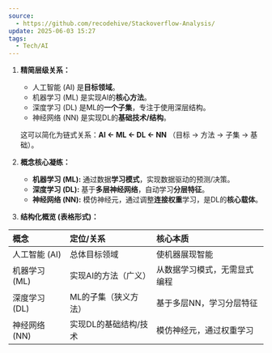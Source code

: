 ```yaml
---
source:
  - https://github.com/recodehive/Stackoverflow-Analysis/
update: 2025-06-03 15:27
tags:
  - Tech/AI
---
```


1. **精简层级关系：**

   - 人工智能 (AI) 是**目标领域**。
   - 机器学习 (ML) 是实现AI的**核心方法**。
   - 深度学习 (DL) 是ML的**一个子集**，专注于使用深层结构。
   - 神经网络 (NN) 是实现DL的**基础技术/结构**。

   这可以简化为链式关系：**AI <- ML <- DL <- NN** （目标 -> 方法 -> 子集 -> 基础）。

2. **概念核心凝练：**
   - **机器学习 (ML):** 通过数据**学习模式**，实现数据驱动的预测/决策。
   - **深度学习 (DL):** 基于**多层神经网络**，自动学习**分层特征**。
   - **神经网络 (NN):** 模仿神经元，通过调整**连接权重**学习，是DL的**核心载体**。

3. **结构化概览 (表格形式)：**

| 概念        | 定位/关系        | 核心本质           |
| :-------- | :----------- | :------------- |
| 人工智能 (AI) | 总体目标领域       | 使机器展现智能        |
| 机器学习 (ML) | 实现AI的方法（广义）  | 从数据学习模式，无需显式编程 |
| 深度学习 (DL) | ML的子集（狭义方法）  | 基于多层NN，学习分层特征  |
| 神经网络 (NN) | 实现DL的基础结构/技术 | 模仿神经元，通过权重学习   |
